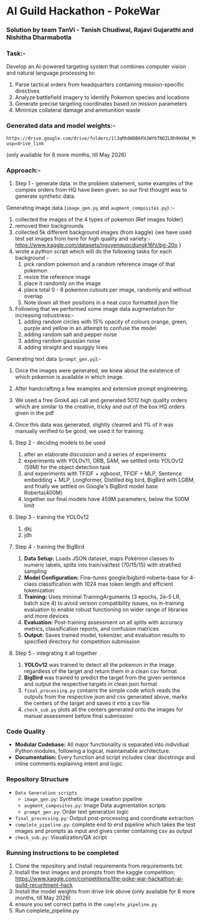 # AI Guild Hackathon - PokeWar
### Solution by team TanVi - Tanish Chudiwal, Rajavi Gujarathi and Nishitha Dharmabotla

### Task:- 
Develop an AI-powered targeting system that combines computer vision
and natural language processing to:
1. Parse tactical orders from headquarters containing mission-specific
directives
2. Analyze battlefield imagery to identify Pokemon species and locations
3. Generate precise targeting coordinates based on mission parameters
4. Minimize collateral damage and ammunition waste

### Generated data and model weights:-
    https://drive.google.com/drive/folders/1l3qMh0HDB6FHJWYbTNDZLRh9HXN4_Mvg?usp=drive_link
(only available for 8 more months, till May 2026)

### Approach:- 
1. Step 1 - generate data. in the problem statement, some examples of the complex orders from HQ have been given. 
so our first thought was to generate synthetic data. 

Generating image data (`image_gen.py` and `augment_composites.py`) :- 
   1. collected the images of the 4 types of pokemon (Ref images folder)
   2. removed their backgrounds
   3. collected 5k different background images (from kaggle) {we have used test set images from here for high quality and variety:- https://www.kaggle.com/datasets/nguyenquocdungk16hl/bg-20o }
   4. wrote a python script which will do the following tasks for each background - 
      1. pick random pokemon and a random reference image of that pokemon
      2. resize the reference image
      3. place it randomly on the image
      4. place total 0 - 8 pokemon cutouts per image, randomly and without overlap
      5. Note down all their positions in a neat coco formatted json file
   5. Following that we performed some image data augmentation for increasing robustness:-
      1. adding random circles with 15% opacity of colours orange, green, purple and yellow in an attempt to confuse the model
      2. adding random salt and pepper noise
      3. adding random gaussian noise
      4. adding straight and squiggly lines
   
Generating text data (`prompt_gen.py`):-
   1. Once the images were generated, we knew about the existence of which pokemon is available in which image. 
   2. After handcrafting a few examples and extensive prompt engineering.
   3. We used a free Grok4 api call and generated 5012 high quality orders which are similar to the creative, tricky and out of the box HQ orders given in the pdf
   4. Once this data was generated, slightly cleaned and 1% of it was manually verified to be good, we used it for training.

2. Step 2 - deciding models to be used
   1. after an elaborate discussion and a series of experiments
   2. experiments with YOLOv11, ORB, SAM, we settled onto YOLOv12 (59M) for the object detection task
   3. and experiments with TFIDF + xgboost, TFIDF + MLP, Sentence embedding + MLP, Longformer, Distilled big bird, BigBird with LGBM, and finally we settled on Google's BigBird model base Roberta(400M)
   4. together our final models have 459M parameters, below the 500M limit

3. Step 3 - training the YOLOv12
   1. dkj
   2. jdh

4. Step 4 - training the BigBird
   1. **Data Setup:** Loads JSON dataset, maps Pokémon classes to numeric labels, splits into train/val/test (70/15/15) with stratified sampling 
   2. **Model Configuration:** Fine-tunes google/bigbird-roberta-base for 4-class classification with 1024 max token length and efficient tokenization
   3. **Training:** Uses minimal TrainingArguments (3 epochs, 2e-5 LR, batch size 4) to avoid version compatibility issues, no in-training evaluation to enable robust functioning on wider range of libraries and more devices
   4. **Evaluation:** Post-training assessment on all splits with accuracy metrics, classification reports, and confusion matrices
   5. **Output:** Saves trained model, tokenizer, and evaluation results to specified directory for competition submission

5. Step 5 - integrating it all together
   1. **YOLOv12** was trained to detect all the pokemon in the image regardless of the target and return them in a clean csv format
   2. **BigBird** was trained to predict the target from the given sentence and output the respective targets in clean json format
   3. `final_processing.py` contains the simple code which reads the outputs from the respective json and csv generated above, marks the centers of the target and saves it into a csv file
   4. `check_sub.py` plots all the centers generated onto the images for manual assessment before final submission

### Code Quality
- **Modular Codebase:** All major functionality is separated into individual Python modules, following a logical, maintainable architecture.
- **Documentation:** Every function and script includes clear docstrings and inline comments explaining intent and logic.

### Repository Structure
- `Data Generation scripts`
  - `image_gen.py`: Synthetic image creation pipeline
  - `augment_composites.py`: Image Data augmentation scripts
  - `prompt_gen.py`: Order text generation logic
- `final_processing.py`: Output post-processing and coordinate extraction
- `complete_pipeline.py`: complete end to end pipeline which takes the test images and prompts as input and gives center containing csv as output
- `check_sub.py`: Visualization/QA script

### Running Instructions to be completed
1. Clone the repository and install requirements from requirements.txt
2. Install the test images and prompts from the kaggle competition: https://www.kaggle.com/competitions/the-poke-war-hackathon-ai-guild-recuritment-hack
3. Install the model weights from drive link above (only available for 8 more months, till May 2026)
4. ensure you set correct paths in the `complete_pipeline.py`
5. Run complete_pipeline.py


